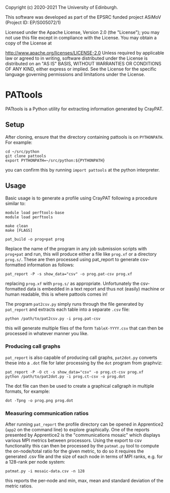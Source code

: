 Copyright (c) 2020-2021 The University of Edinburgh.

This software was developed as part of the
EPSRC funded project ASiMoV (Project ID: EP/S005072/1)

Licensed under the Apache License, Version 2.0 (the "License"); you may not use this file except in
compliance with the License. You may obtain a copy of the License at

http://www.apache.org/licenses/LICENSE-2.0
Unless required by applicable law or agreed to in writing, software distributed under the License is
distributed on an "AS IS" BASIS, WITHOUT WARRANTIES OR CONDITIONS OF ANY KIND, either express or
implied. See the License for the specific language governing permissions and limitations under the
License.

# PATtools

PATtools is a Python utility for extracting information generated by CrayPAT.

## Setup

After cloning, ensure that the directory containing pattools is on `PYTHONPATH`.
For example:

```
cd ~/src/python
git clone pattools
export PYTHONPATH=~/src/python:${PYTHONPATH}
```

you can confirm this by running `import pattools` at the python interpreter.

## Usage

Basic usage is to generate a profile using CrayPAT following a procedure similar to:

```
module load perftools-base
module load perftools

make clean
make [FLAGS]

pat_build -o prog+pat prog
```

Replace the name of the program in any job submission scripts with `prog+pat` and run, this will
produce either a file like `prog.xf` or a directory `prog.s/`.
These are then processed using pat_report to generate csv-formatted information as follows:

```
pat_report -P -s show_data="csv" -o prog.pat-csv prog.xf
```

replacing `prog.xf` with `prog.s/` as appropriate.
Unfortunately the csv-formatted data is embedded in a text report and thus not (easily) machine or
human readable, this is where pattools comes in!

The program `pat2csv.py` simply runs through the file generated by `pat_report` and extracts each
table into a separate `.csv` file:

```
python /path/to/pat2csv.py -i prog.pat-csv
```

this will generate multiple files of the form `TableX-YYYY.csv` that can then be processed in
whatever manner you like.

### Producing call graphs

`pat_report` is also capable of producing call graphs, `pat2dot.py` converts these into a `.dot`
file for later processing by the `dot` program from graphviz:

```
pat_report -P -O ct -s show_data="csv" -o prog.ct-csv prog.xf
python /path/to/pat2dot.py -i prog.ct-csv -o prog.dot
```

The dot file can then be used to create a graphical callgraph in multiple formats, for example:

```
dot -Tpng -o prog.png prog.dot
```

### Measuring communication ratios

After running `pat_report` the profile directory can be opened in Apprentice2 (`app2` on the command
line) to explore graphically.
One of the reports presented by Apprentice2 is the "communications mosaic" which displays various
MPI metrics between processors.
Using the export to csv functionality this can then be processed by the `patmat.py` tool to compute
the on-node/total ratio for the given metric, to do so it requires the generated .csv file and the
size of each node in terms of MPI ranks, e.g. for a 128-rank per node system:
```
patmat.py -i mosaic-data.csv -n 128
```
this reports the per-node and min, max, mean and standard deviation of the metric ratios.
